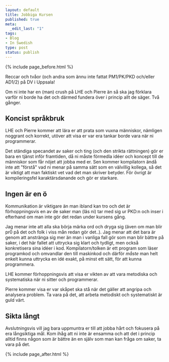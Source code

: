 ```yaml
--- 
layout: default
title: Jobbiga Kursen
published: true
meta: 
  _edit_last: "1"
tags: 
- Blog
- In Swedish
type: post
status: publish
---
```


{% include page_before.html %}

Reccar och tvåor (och andra som ännu inte fattat PM1/PK/PKD och/eller AD1/2) på DV i Uppsala!

Om ni inte har en (man) crush på LHE och Pierre än så ska jag förklara varför ni borde ha det och därmed fundera över i princip allt de säger. Två gånger.

<h2>Koncist språkbruk</h2>
LHE och Pierre kommer att lära er att prata som vuxna människor, nämligen noggrant och korrekt, utöver att visa er var era tankar borde vara när ni programmerar.

Det ständiga specandet av saker och ting (och den strikta rättningen) gör er bara en tjänst inför framtiden, då ni måste förmedla idéer och koncept till de människor som får nöjet att jobba med er. Sen kommer kompilatorn ändå inte att "förstå" vad ni menar på samma sätt som en välvillig kollega, så det är viktigt att man faktiskt vet vad det man skriver betyder. För övrigt är kompileringsfel karaktärsdanande och gör er starkare.

<h2>Ingen är en ö</h2>
Kommunikation är viktigare än man ibland kan tro och det är förhoppningsvis en av de saker man (läs ni) tar med sig ur PKD:n och inser i efterhand om man inte gör det redan under kursens gång.

Jag menar inte att alla ska börja märka ord och dryga sig (även om man blir pr0 på det och folk i viss mån redan gör det..). Jag menar att det bara är genom att anstränga sig mer än man i vanliga fall gör som man blir bättre på saker, i det här fallet att uttrycka sig klart och tydligt, men också konkretisera sina idéer i kod. Kompilatorn/tolken är ett program som läser programkod och omvandlar den till maskinkod och därför _måste_ man helt enkelt kunna uttrycka en idé exakt, på minst ett sätt, för att kunna programmera.

LHE kommer förhoppningsvis att visa er vikten av att vara metodiska och systematiska när ni sitter och programmerar.

Pierre kommer visa er var skåpet ska stå när det gäller att angripa och analysera problem. Ta vara på det, att arbeta metodiskt och systematiskt är guld värt.

<h2>Sikta långt</h2>
Avslutningsvis vill jag bara uppmuntra er till att jobba hårt och fokusera på era långsiktiga mål. Kom ihåg att ni inte är ensamma och att det i princip alltid finns någon som är bättre än en själv som man kan fråga om saker, ta vara på det.

{% include page_after.html %}

